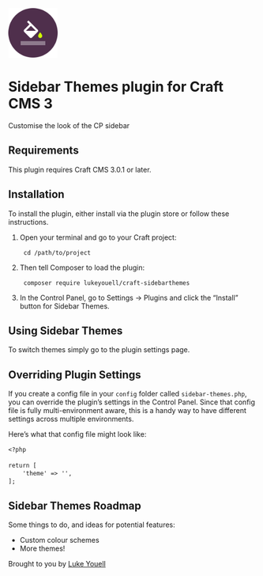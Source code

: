 <img src="src/icon.svg" alt="icon" width="100" height="100">

# Sidebar Themes plugin for Craft CMS 3

Customise the look of the CP sidebar

## Requirements

This plugin requires Craft CMS 3.0.1 or later.

## Installation

To install the plugin, either install via the plugin store or follow these instructions.

1. Open your terminal and go to your Craft project:

        cd /path/to/project

2. Then tell Composer to load the plugin:

        composer require lukeyouell/craft-sidebarthemes

3. In the Control Panel, go to Settings → Plugins and click the “Install” button for Sidebar Themes.

## Using Sidebar Themes

To switch themes simply go to the plugin settings page.

## Overriding Plugin Settings

If you create a config file in your `config` folder called `sidebar-themes.php`, you can override the plugin’s settings in the Control Panel. Since that config file is fully multi-environment aware, this is a handy way to have different settings across multiple environments.

Here’s what that config file might look like:

```twig
<?php

return [
    'theme' => '',
];
```

## Sidebar Themes Roadmap

Some things to do, and ideas for potential features:

- Custom colour schemes
- More themes!

Brought to you by [Luke Youell](https://github.com/lukeyouell)
